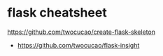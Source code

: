 # flask cheatsheet

https://github.com/twocucao/create-flask-skeleton

- https://github.com/twocucao/flask-insight
